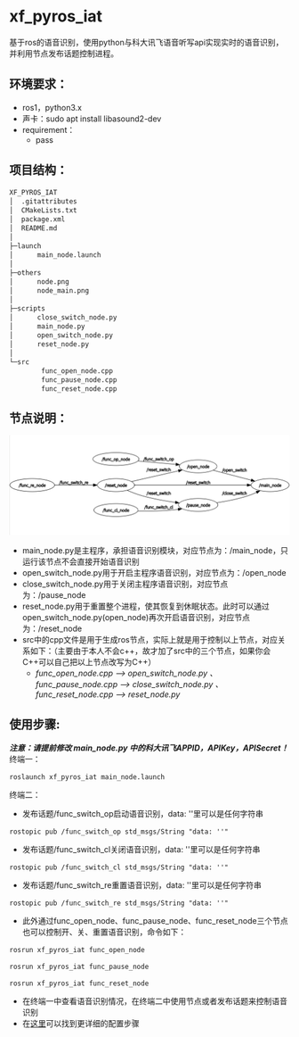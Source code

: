 # xf_pyros_iat
基于ros的语音识别，使用python与科大讯飞语音听写api实现实时的语音识别，并利用节点发布话题控制进程。  
## 环境要求：  
* ros1，python3.x  
* 声卡：sudo apt install libasound2-dev
* requirement：  
    * pass
## 项目结构：
```
XF_PYROS_IAT
│  .gitattributes
│  CMakeLists.txt
│  package.xml
│  README.md
│
├─launch
│      main_node.launch
│
├─others
│      node.png
│      node_main.png
│
├─scripts
│      close_switch_node.py
│      main_node.py
│      open_switch_node.py
│      reset_node.py
│
└─src
        func_open_node.cpp
        func_pause_node.cpp
        func_reset_node.cpp
```
## 节点说明：  
![节点图](others/node.png "节点图")
* main_node.py是主程序，承担语音识别模块，对应节点为：/main_node，只运行该节点不会直接开始语音识别  
* open_switch_node.py用于开启主程序语音识别，对应节点为：/open_node  
* close_switch_node.py用于关闭主程序语音识别，对应节点为：/pause_node  
* reset_node.py用于重置整个进程，使其恢复到休眠状态。此时可以通过open_switch_node.py(open_node)再次开启语音识别，对应节点为：/reset_node  
* src中的cpp文件是用于生成ros节点，实际上就是用于控制以上节点，对应关系如下：（主要由于本人不会c++，故才加了src中的三个节点，如果你会C++可以自己把以上节点改写为C++）
  * _func_open_node.cpp --> open_switch_node.py 、func_pause_node.cpp --> close_switch_node.py 、func_reset_node.cpp --> reset_node.py_
## 使用步骤:  
***注意：请提前修改 main_node.py 中的科大讯飞APPID，APIKey，APISecret！***  
终端一：   
```
roslaunch xf_pyros_iat main_node.launch
```
终端二：  
* 发布话题/func_switch_op启动语音识别，data: ''里可以是任何字符串  
```
rostopic pub /func_switch_op std_msgs/String "data: ''" 
```
* 发布话题/func_switch_cl关闭语音识别，data: ''里可以是任何字符串  
```
rostopic pub /func_switch_cl std_msgs/String "data: ''" 
```
* 发布话题/func_switch_re重置语音识别，data: ''里可以是任何字符串  
```
rostopic pub /func_switch_re std_msgs/String "data: ''" 
```
* 此外通过func_open_node、func_pause_node、func_reset_node三个节点也可以控制开、关、重置语音识别，命令如下：  
```
rosrun xf_pyros_iat func_open_node
```
```
rosrun xf_pyros_iat func_pause_node
```
```
rosrun xf_pyros_iat func_reset_node
```
* 在终端一中查看语音识别情况，在终端二中使用节点或者发布话题来控制语音识别  
* 在[这里](https://github.com/Picaun/pyros_voice_identify "Picaun/pyros_voice_identify")可以找到更详细的配置步骤
